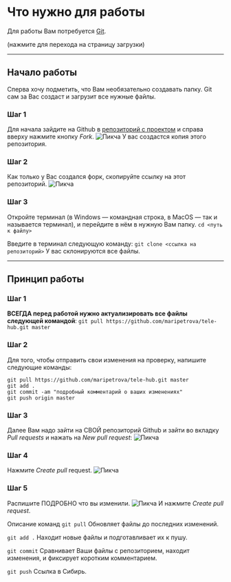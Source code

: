 # Что нужно для работы
Для работы Вам потребуется [Git](https://git-scm.com/downloads).

(нажмите для перехода на страницу загрузки)

____

## Начало работы
Сперва хочу подметить, что Вам необязательно создавать папку. Git сам за Вас создаст и загрузит все нужные файлы.

### Шаг 1 
Для начала зайдите на Github в [репозиторий с проектом](https://github.com/maripetrova/tele-hub) и справа вверху нажмите кнопку _Fork_.
![Пикча](https://teletype.in/files/67/5f/675f9214-9a01-433a-a51f-1153642f9169.png "Где здесь Fork")
У вас создастся копия этого репозитория.

### Шаг 2
Как только у Вас создался форк, скопируйте ссылку на этот репозиторий.
![Пикча](https://teletype.in/files/65/be/65bef9f5-763c-4a1c-963d-a46b56cd74de.png "Да")

### Шаг 3
Откройте терминал (в Windows — командная строка, в MacOS — так и называется терминал), и перейдите в нём в нужную Вам папку.
`cd <путь к файлу>`

Введите в терминал следующую команду:
`git clone <ссылка на репозиторий>`
У вас склонируются все файлы.

____

## Принцип работы
### Шаг 1
__ВСЕГДА перед работой нужно актуализировать все файлы следующей командой__:
`git pull https://github.com/maripetrova/tele-hub.git master`

### Шаг 2
Для того, чтобы отправить свои изменения на проверку, напишите следующие команды:
```
git pull https://github.com/maripetrova/tele-hub.git master
git add .
git commit -am "подробный комментарий о ваших изменениях"
git push origin master
```

### Шаг 3
Далее Вам надо зайти на СВОЙ репозиторий Github и зайти во вкладку _Pull requests_ и нажать на _New pull request_:
![Пикча](https://teletype.in/files/dd/6a/dd6aaec5-a120-457a-a3e2-d140f73a6570.png "Да")

### Шаг 4
Нажмите _Create pull_ request.
![Пикча](https://teletype.in/files/e2/6b/e26b5937-ff5c-4d10-8f91-52bb184677e5.png "Да")

### Шаг 5
Распишите ПОДРОБНО что вы изменили.
![Пикча](https://teletype.in/files/98/f0/98f0f868-ca57-4807-a362-68d6623b224e.png "Да")
И нажмите _Create pull request_.

Описание команд
`git pull`
Обновляет файлы до последних изменений.

`git add .`
Находит новые файлы и подготавливает их к пушу.

`git commit`
Сравнивает Ваши файлы с репозиторием, находит изменения, и фиксирует коротким комментарием.

`git push`
Ссылка в Сибирь.
